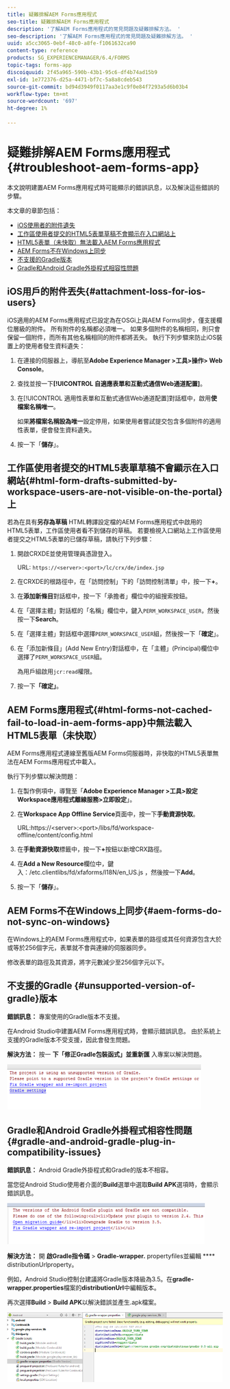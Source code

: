 ```yaml
---
title: 疑難排解AEM Forms應用程式
seo-title: 疑難排解AEM Forms應用程式
description: '了解AEM Forms應用程式的常見問題及疑難排解方法。 '
seo-description: '了解AEM Forms應用程式的常見問題及疑難排解方法。 '
uuid: a5cc3065-0ebf-48c0-a8fe-f1061632ca90
content-type: reference
products: SG_EXPERIENCEMANAGER/6.4/FORMS
topic-tags: forms-app
discoiquuid: 2f45a965-590b-43b1-95c6-df4b74ad15b9
exl-id: 1e772376-d25a-4471-bf7c-5a8a8cdeb543
source-git-commit: bd94d3949f0117aa3e1c9f0e84f7293a5d6b03b4
workflow-type: tm+mt
source-wordcount: '697'
ht-degree: 1%

---
```


# 疑難排解AEM Forms應用程式{#troubleshoot-aem-forms-app}

本文說明建置AEM Forms應用程式時可能顯示的錯誤訊息，以及解決這些錯誤的步驟。

本文章的章節包括：

* [iOS使用者的附件遺失](/help/forms/using/issues-aem-forms-app.md#attachment-loss-for-ios-users)
* [工作區使用者提交的HTML5表單草稿不會顯示在入口網站上](/help/forms/using/issues-aem-forms-app.md#html-form-drafts-submitted-by-workspace-users-are-not-visible-on-the-portal)
* [HTML5表單（未快取）無法載入AEM Forms應用程式](/help/forms/using/issues-aem-forms-app.md#html-forms-not-cached-fail-to-load-in-aem-forms-app)
* [AEM Forms不在Windows上同步](/help/forms/using/issues-aem-forms-app.md#aem-forms-do-not-sync-on-windows)
* [不支援的Gradle版本](/help/forms/using/issues-aem-forms-app.md#unsupported-version-of-gradle)
* [Gradle和Android Gradle外掛程式相容性問題](/help/forms/using/issues-aem-forms-app.md#gradle-and-android-gradle-plug-in-compatibility-issues)

## iOS用戶的附件丟失{#attachment-loss-for-ios-users}

iOS適用的AEM Forms應用程式已設定為在OSGi上與AEM Forms同步，僅支援欄位層級的附件。 所有附件的名稱都必須唯一。 如果多個附件的名稱相同，則只會保留一個附件，而所有其他名稱相同的附件都將丟失。 執行下列步驟來防止iOS裝置上的使用者發生資料遺失：

1. 在連接的伺服器上，導航至&#x200B;**Adobe Experience Manager >工具>操作> Web Console**。
1. 查找並按一下&#x200B;**[!UICONTROL 自適應表單和互動式通信Web通道配置]**。
1. 在[!UICONTROL 適用性表單和互動式通信Web通道配置]對話框中，啟用&#x200B;**使檔案名稱唯一**。

   如果&#x200B;**將檔案名稱設為唯一**&#x200B;設定停用，如果使用者嘗試提交包含多個附件的適用性表單，便會發生資料遺失。

1. 按一下「**儲存**」。

## 工作區使用者提交的HTML5表單草稿不會顯示在入口網站{#html-form-drafts-submitted-by-workspace-users-are-not-visible-on-the-portal}上

若為在具有&#x200B;**另存為草稿** HTML轉譯設定檔的AEM Forms應用程式中啟用的HTML5表單，工作區使用者看不到儲存的草稿。 若要檢視入口網站上工作區使用者提交之HTML5表單的已儲存草稿，請執行下列步驟：

1. 開啟CRXDE並使用管理員憑證登入。

   URL: `https://<server>:<port>/lc/crx/de/index.jsp`

1. 在CRXDE的根路徑中，在「訪問控制」下的「訪問控制清單」中，按一下&#x200B;**+**。
1. 在&#x200B;**添加新條目**&#x200B;對話框中，按一下「承擔者」欄位中的組搜索按鈕。
1. 在「選擇主體」對話框的「名稱」欄位中，鍵入`PERM_WORKSPACE_USER`，然後按一下&#x200B;**Search**。
1. 在「選擇主體」對話框中選擇`PERM_WORKSPACE_USER`組，然後按一下「**確定**」。
1. 在「添加新條目」(Add New Entry)對話框中，在「主體」(Principal)欄位中選擇了`PERM_WORKSPACE_USER`組。

   為用戶組啟用`jcr:read`權限。

1. 按一下&#x200B;**「確定」**。

## AEM Forms應用程式{#html-forms-not-cached-fail-to-load-in-aem-forms-app}中無法載入HTML5表單（未快取）

AEM Forms應用程式連線至舊版AEM Forms伺服器時，非快取的HTML5表單無法在AEM Forms應用程式中載入。

執行下列步驟以解決問題：

1. 在製作例項中，導覽至「**Adobe Experience Manager >工具>設定Workspace應用程式離線服務>立即設定**」。
1. 在&#x200B;**Workspace App Offline Service**&#x200B;頁面中，按一下&#x200B;**手動資源快取**。

   URL:https://&lt;server>:&lt;port>/libs/fd/workspace-offline/content/config.html

1. 在&#x200B;**手動資源快取**&#x200B;標籤中，按一下&#x200B;**+**&#x200B;按鈕以新增CRX路徑。
1. 在&#x200B;**Add a New Resource**&#x200B;欄位中，鍵入：/etc.clientlibs/fd/xfaforms/I18N/en_US.js ，然後按一下&#x200B;**Add**。
1. 按一下「**儲存**」。

## AEM Forms不在Windows上同步{#aem-forms-do-not-sync-on-windows}

在Windows上的AEM Forms應用程式中，如果表單的路徑或其任何資源包含大於或等於256個字元，表單就不會與連線的伺服器同步。

修改表單的路徑及其資源，將字元數減少至256個字元以下。

## 不支援的Gradle {#unsupported-version-of-gradle}版本

**錯誤訊息：** 專案使用的Gradle版本不支援。

在Android Studio中建置AEM Forms應用程式時，會顯示錯誤訊息。 由於系統上支援的Gradle版本不受支援，因此會發生問題。

**解決方法：** 按一 **下「修正Gradle包裝函式」並重新匯** 入專案以解決問題。

![gradle_unsupported_version](assets/gradle_unsupported_version.png)

## Gradle和Android Gradle外掛程式相容性問題{#gradle-and-android-gradle-plug-in-compatibility-issues}

**錯誤訊息：** Android Gradle外掛程式和Gradle的版本不相容。

當您從Android Studio使用者介面的&#x200B;**Build**&#x200B;選單中選取&#x200B;**Build APK**&#x200B;選項時，會顯示錯誤訊息。

![gradle_plugin_compatibility](assets/gradle_plugin_compatibility.png)

**解決方法：** 開 **啟Gradle指令碼**  >  **Gradle-wrapper.** propertyfiles並編輯 **** distributionUrlproperty。

例如，Android Studio控制台建議將Gradle版本降級為3.5。在&#x200B;**gradle-wrapper.properties**&#x200B;檔案的&#x200B;**distributionUrl**&#x200B;中編輯版本。

再次選擇&#x200B;**Build** > **Build APK**&#x200B;以解決錯誤並產生.apk檔案。

![gradle_wrapper_properties](assets/gradle_wrapper_properties.png)
